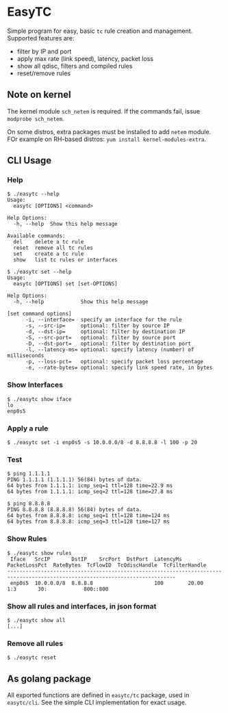 # EasyTC

Simple program for easy, basic `tc` rule creation and management. Supported features are:
* filter by IP and port
* apply max rate (link speed), latency, packet loss
* show all qdisc, filters and compiled rules
* reset/remove rules

## Note on kernel

The kernel module `sch_netem` is required. If the commands fail, issue `modprobe sch_netem`.

On some distros, extra packages must be installed to add `netem` module. FOr example on RH-based distros: `yum install kernel-modules-extra`.

## CLI Usage

### Help

```
$ ./easytc --help
Usage:
  easytc [OPTIONS] <command>

Help Options:
  -h, --help  Show this help message

Available commands:
  del    delete a tc rule
  reset  remove all tc rules
  set    create a tc rule
  show   list tc rules or interfaces
```

```
$ ./easytc set --help
Usage:
  easytc [OPTIONS] set [set-OPTIONS]

Help Options:
  -h, --help            Show this help message

[set command options]
      -i, --interface=  specify an interface for the rule
      -s, --src-ip=     optional: filter by source IP
      -d, --dst-ip=     optional: filter by destination IP
      -S, --src-port=   optional: filter by source port
      -D, --dst-port=   optional: filter by destination port
      -l, --latency-ms= optional: specify latency (number) of milliseconds
      -p, --loss-pct=   optional: specify packet loss percentage
      -e, --rate-bytes= optional: specify link speed rate, in bytes
```

### Show Interfaces

```
$ ./easytc show iface
lo
enp0s5
```

### Apply a rule

```
$ ./easytc set -i enp0s5 -s 10.0.0.0/8 -d 8.8.8.8 -l 100 -p 20
```

### Test

```
$ ping 1.1.1.1
PING 1.1.1.1 (1.1.1.1) 56(84) bytes of data.
64 bytes from 1.1.1.1: icmp_seq=1 ttl=128 time=22.9 ms
64 bytes from 1.1.1.1: icmp_seq=2 ttl=128 time=27.8 ms

$ ping 8.8.8.8
PING 8.8.8.8 (8.8.8.8) 56(84) bytes of data.
64 bytes from 8.8.8.8: icmp_seq=1 ttl=128 time=124 ms
64 bytes from 8.8.8.8: icmp_seq=3 ttl=128 time=127 ms
```

### Show Rules

```
$ ./easytc show rules
 Iface   SrcIP       DstIP    SrcPort  DstPort  LatencyMs  PacketLossPct  RateBytes  TcFlowID  TcQdiscHandle  TcFilterHandle 
-----------------------------------------------------------------------------------------------------------------------------
 enp0s5  10.0.0.0/8  8.8.8.8                    100        20.00                     1:3       30:            800::800   
```

### Show all rules and interfaces, in json format

```
$ ./easytc show all
[...]
```

### Remove all rules

```
$ ./easytc reset
```

## As golang package

All exported functions are defined in `easytc/tc` package, used in `easytc/cli`. See the simple CLI implementation for exact usage.
